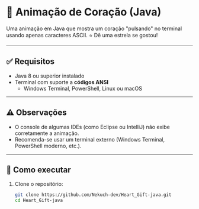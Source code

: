 # 💖 Animação de Coração (Java)

Uma animação em Java que mostra um coração "pulsando" no terminal usando apenas caracteres ASCII.
⭐ Dê uma estrela se gostou!

---

## ✅ Requisitos

- Java 8 ou superior instalado
- Terminal com suporte a **códigos ANSI**
  - Windows Terminal, PowerShell, Linux ou macOS
 
---

## ⚠️ Observações
- O console de algumas IDEs (como Eclipse ou IntelliJ) não exibe corretamente a animação.
- Recomenda-se usar um terminal externo (Windows Terminal, PowerShell moderno, etc.).

---

## 🚀 Como executar

1. Clone o repositório:
   ```bash
   git clone https://github.com/Nekuch-dev/Heart_Gift-java.git
   cd Heart_Gift-java
